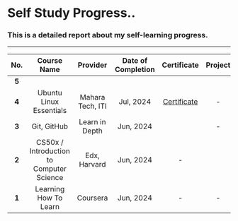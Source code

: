 # Self Study Progress..
### This is a detailed report about my self-learning progress.
___
| **No.** 	|              **Course Name**             	|   **Provider**   	| **Date of Completion** 	|                                   **Certificate**                                  	| **Project** 	|
|:-------:	|:----------------------------------------:	|:----------------:	|:----------------------:	|:----------------------------------------------------------------------------------:	|:-----------:	|
|  **5**  	|                                          	|                  	|                        	|                                                                                    	|             	|
|  **4**  	|          Ubuntu Linux Essentials         	| Mahara Tech, ITI 	|        Jul, 2024       	| [Certificate](Certificates/mlang_enCourse_Certificate_Enmlangmlang_ar___mlang.pdf) 	|      -      	|
|  **3**  	|                Git, GitHub               	|  Learn in Depth  	|        Jun, 2024       	|                                                                                    	|      -      	|
|  **2**  	| CS50x / Introduction to Computer Science 	|   Edx, Harvard   	|        Jun, 2024       	|                                          -                                         	|             	|
|  **1**  	|           Learning How To Learn          	|     Coursera     	|        Jun, 2024       	|                                          -                                         	|      -      	|
